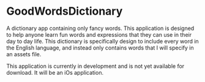 # GoodWordsDictionary
A dictionary app containing only fancy words. This application is designed to help anyone learn fun words and expressions that they can use in their day to day life. This dictionary is specifically design to include every word in the English language, and instead only contains words that I will specify in an assets file.

This application is currently in development and is not yet available for download. It will be an iOs application.
